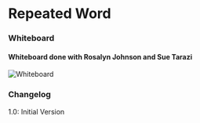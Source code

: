# Repeated Word

### Whiteboard

#### **Whiteboard done with Rosalyn Johnson and Sue Tarazi**

![Whiteboard](https://i.imgur.com/AThhPlL.png)

### Changelog

1.0: Initial Version
